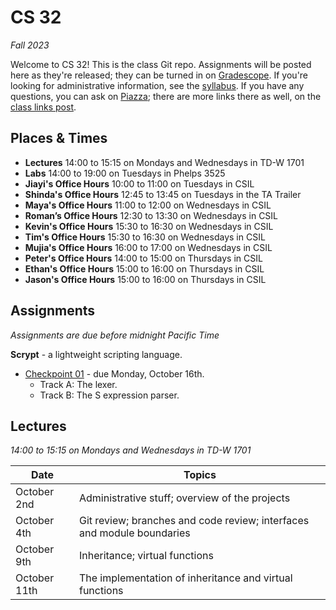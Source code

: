 # CS 32

_Fall 2023_

Welcome to CS 32! This is the class Git repo. Assignments will be posted here as
they're released; they can be turned in on [Gradescope](https://www.gradescope.com/courses/640286).
If you're looking for administrative information, see the [syllabus](Syllabus.md).
If you have any questions, you can ask on [Piazza](https://piazza.com/ucsb/fall2023/cs32);
there are more links there as well, on the [class links post](https://piazza.com/class/ln84vkklspf363/post/6).


## Places & Times

- **Lectures**  14:00 to 15:15 on Mondays and Wednesdays in TD-W 1701
- **Labs**      14:00 to 19:00 on Tuesdays in Phelps 3525
- **Jiayi's Office Hours**   10:00 to 11:00 on Tuesdays in CSIL
- **Shinda's Office Hours**  12:45 to 13:45 on Tuesdays in the TA Trailer
- **Maya's Office Hours**    11:00 to 12:00 on Wednesdays in CSIL
- **Roman’s Office Hours**   12:30 to 13:30 on Wednesdays in CSIL
- **Kevin's Office Hours**   15:30 to 16:30 on Wednesdays in CSIL
- **Tim's Office Hours**     15:30 to 16:30 on Wednesdays in CSIL
- **Mujia's Office Hours**   16:00 to 17:00 on Wednesdays in CSIL
- **Peter's Office Hours**   14:00 to 15:00 on Thursdays in CSIL
- **Ethan's Office Hours**   15:00 to 16:00 on Thursdays in CSIL
- **Jason's Office Hours**   15:00 to 16:00 on Thursdays in CSIL


## Assignments

_Assignments are due before midnight Pacific Time_

**Scrypt** - a lightweight scripting language.
- [Checkpoint 01](./scrypt/01%20-%20Calculator.md) - due Monday, October 16th.
  - Track A: The lexer.
  - Track B: The S expression parser.


## Lectures

_14:00 to 15:15 on Mondays and Wednesdays in TD-W 1701_

| Date          | Topics
|---------------|--------
| October   2nd | Administrative stuff; overview of the projects
| October   4th | Git review; branches and code review; interfaces and module boundaries
| October   9th | Inheritance; virtual functions
| October  11th | The implementation of inheritance and virtual functions
